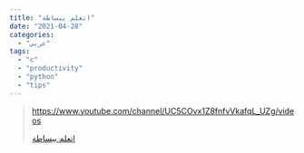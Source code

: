 ```yaml
---
title: "اتعلم ببساطة"
date: "2021-04-28"
categories:
  - "عربي"
tags:
  - "c"
  - "productivity"
  - "python"
  - "tips"
---
```


> https://www.youtube.com/channel/UC5COvx1Z8fnfvVkafqL_UZg/videos
>
> [اتعلم ببساطة ](https://www.youtube.com/channel/UC5COvx1Z8fnfvVkafqL_UZg/videos)
